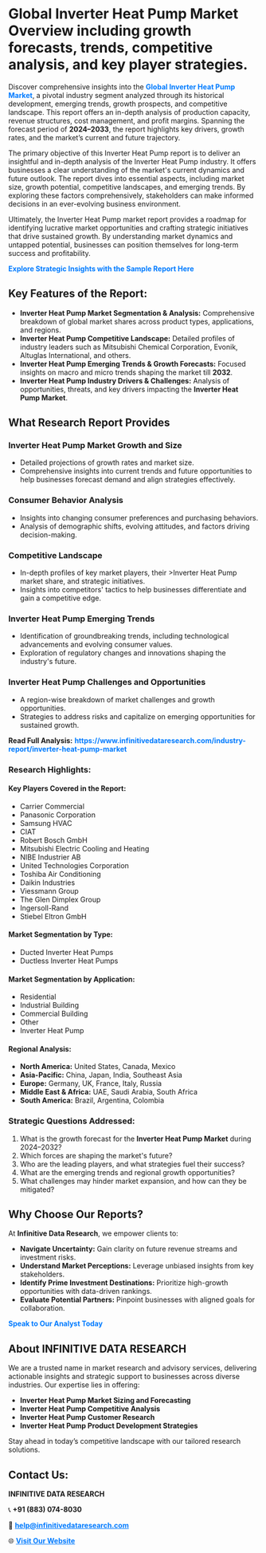 <h1>Global Inverter Heat Pump Market Overview including growth forecasts, trends, competitive analysis, and key player strategies.</h1>
<p>
Discover comprehensive insights into the 
<a href="https://www.infinitivedataresearch.com/industry-report/inverter-heat-pump-market" rel="dofollow" style="color: #007BFF; text-decoration: none;"><strong>Global Inverter Heat Pump Market</strong></a>, a pivotal industry segment analyzed through its historical development, emerging trends, growth prospects, and competitive landscape. This report offers an in-depth analysis of production capacity, revenue structures, cost management, and profit margins. Spanning the forecast period of <strong>2024–2033</strong>, the report highlights key drivers, growth rates, and the market’s current and future trajectory.
</p>
<p>
The primary objective of this Inverter Heat Pump report is to deliver an insightful and in-depth analysis of the Inverter Heat Pump industry. It offers businesses a clear understanding of the market's current dynamics and future outlook. The report dives into essential aspects, including market size, growth potential, competitive landscapes, and emerging trends. By exploring these factors comprehensively, stakeholders can make informed decisions in an ever-evolving business environment.
</p>
<p>
Ultimately, the Inverter Heat Pump market report provides a roadmap for identifying lucrative market opportunities and crafting strategic initiatives that drive sustained growth. By understanding market dynamics and untapped potential, businesses can position themselves for long-term success and profitability.
</p>
<p>
<a href="https://www.infinitivedataresearch.com/request-sample/reportId=111256" style="color: #007BFF; text-decoration: none;"><strong>Explore Strategic Insights with the Sample Report Here</strong></a>
</p>

<h2>Key Features of the Report:</h2>
<ul>
<li><strong>Inverter Heat Pump Market Segmentation & Analysis:</strong> Comprehensive breakdown of global market shares across product types, applications, and regions.</li>
<li><strong>Inverter Heat Pump Competitive Landscape:</strong> Detailed profiles of industry leaders such as Mitsubishi Chemical Corporation, Evonik, Altuglas International, and others.</li>
<li><strong>Inverter Heat Pump Emerging Trends & Growth Forecasts:</strong> Focused insights on macro and micro trends shaping the market till <strong>2032</strong>.</li>
<li><strong>Inverter Heat Pump Industry Drivers & Challenges:</strong> Analysis of opportunities, threats, and key drivers impacting the <strong>Inverter Heat Pump Market</strong>.</li>
</ul>

<h2>What Research Report Provides</h2>
<h3>Inverter Heat Pump Market Growth and Size</h3>
<ul>
<li>Detailed projections of growth rates and market size.</li>
<li>Comprehensive insights into current trends and future opportunities to help businesses forecast demand and align strategies effectively.</li>
</ul>

<h3>Consumer Behavior Analysis</h3>
<ul>
<li>Insights into changing consumer preferences and purchasing behaviors.</li>
<li>Analysis of demographic shifts, evolving attitudes, and factors driving decision-making.</li>
</ul>

<h3>Competitive Landscape</h3>
<ul>
<li>In-depth profiles of key market players, their >Inverter Heat Pump market share, and strategic initiatives.</li>
<li>Insights into competitors' tactics to help businesses differentiate and gain a competitive edge.</li>
</ul>

<h3>Inverter Heat Pump Emerging Trends</h3>
<ul>
<li>Identification of groundbreaking trends, including technological advancements and evolving consumer values.</li>
<li>Exploration of regulatory changes and innovations shaping the industry's future.</li>
</ul>

<h3>Inverter Heat Pump Challenges and Opportunities</h3>
<ul>
<li>A region-wise breakdown of market challenges and growth opportunities.</li>
<li>Strategies to address risks and capitalize on emerging opportunities for sustained growth.</li>
</ul>
<p><strong>Read Full Analysis:</strong> <a href="https://www.infinitivedataresearch.com/industry-report/inverter-heat-pump-market" rel="dofollow" style="color: #007BFF; text-decoration: none;"><strong>https://www.infinitivedataresearch.com/industry-report/inverter-heat-pump-market</strong></a></p>
<h3>Research Highlights:</h3>
<h4>Key Players Covered in the Report:</h4>
<ul><li>Carrier Commercial</li><li>Panasonic Corporation</li><li>Samsung HVAC</li><li>CIAT</li><li>Robert Bosch GmbH</li><li>Mitsubishi Electric Cooling and Heating</li><li>NIBE Industrier AB</li><li>United Technologies Corporation</li><li>Toshiba Air Conditioning</li><li>Daikin Industries</li><li>Viessmann Group</li><li>The Glen Dimplex Group</li><li>Ingersoll-Rand</li><li>Stiebel Eltron GmbH</li></ul>
<h4>Market Segmentation by Type:</h4>
<ul><li>Ducted Inverter Heat Pumps</li><li>Ductless Inverter Heat Pumps</li></ul>
<h4>Market Segmentation by Application:</h4>
<ul><li>Residential</li><li>Industrial Building</li><li>Commercial Building</li><li>Other</li><li>Inverter Heat Pump</li></ul>

<h4>Regional Analysis:</h4>
<ul>
<li><strong>North America:</strong> United States, Canada, Mexico</li>
<li><strong>Asia-Pacific:</strong> China, Japan, India, Southeast Asia</li>
<li><strong>Europe:</strong> Germany, UK, France, Italy, Russia</li>
<li><strong>Middle East & Africa:</strong> UAE, Saudi Arabia, South Africa</li>
<li><strong>South America:</strong> Brazil, Argentina, Colombia</li>
</ul>

<h3>Strategic Questions Addressed:</h3>
<ol>
<li>What is the growth forecast for the <strong>Inverter Heat Pump Market</strong> during 2024–2032?</li>
<li>Which forces are shaping the market's future?</li>
<li>Who are the leading players, and what strategies fuel their success?</li>
<li>What are the emerging trends and regional growth opportunities?</li>
<li>What challenges may hinder market expansion, and how can they be mitigated?</li>
</ol>

<h2>Why Choose Our Reports?</h2>
<p>At <strong>Infinitive Data Research</strong>, we empower clients to:</p>
<ul>
<li><strong>Navigate Uncertainty:</strong> Gain clarity on future revenue streams and investment risks.</li>
<li><strong>Understand Market Perceptions:</strong> Leverage unbiased insights from key stakeholders.</li>
<li><strong>Identify Prime Investment Destinations:</strong> Prioritize high-growth opportunities with data-driven rankings.</li>
<li><strong>Evaluate Potential Partners:</strong> Pinpoint businesses with aligned goals for collaboration.</li>
</ul>
<p><a href="https://www.infinitivedataresearch.com/industry-report/inverter-heat-pump-market" rel="dofollow" style="color: #007BFF; text-decoration: none;"><strong>Speak to Our Analyst Today</strong></a></p>

<h2>About INFINITIVE DATA RESEARCH</h2>
<p>We are a trusted name in market research and advisory services, delivering actionable insights and strategic support to businesses across diverse industries. Our expertise lies in offering:</p>
<ul>
<li><strong>Inverter Heat Pump Market Sizing and Forecasting</strong></li>
<li><strong>Inverter Heat Pump Competitive Analysis</strong></li>
<li><strong>Inverter Heat Pump Customer Research</strong></li>
<li><strong>Inverter Heat Pump Product Development Strategies</strong></li>
</ul>
<p>Stay ahead in today’s competitive landscape with our tailored research solutions.</p>

<h2>Contact Us:</h2>
<p><strong>INFINITIVE DATA RESEARCH</strong></p>
<p>📞 <strong>+91 (883) 074-8030</strong></p>
<p>📧 <strong><a href="mailto:help@infinitivedataresearch.com" style="color: #007BFF;">help@infinitivedataresearch.com</a></strong></p>
<p>🌐 <strong><a href="https://www.infinitivedataresearch.com" rel="dofollow" style="color: #007BFF;">Visit Our Website</a></strong></p>